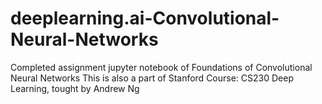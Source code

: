 # deeplearning.ai-Convolutional-Neural-Networks
Completed assignment jupyter notebook of Foundations of Convolutional Neural Networks
This is also a part of Stanford Course: CS230 Deep Learning, tought by Andrew Ng
